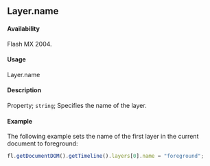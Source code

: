 ## Layer.name

#### Availability

Flash MX 2004.

#### Usage

Layer.name

#### Description

Property; `string`; Specifies the name of the layer.

#### Example

The following example sets the name of the first layer in the current document to foreground:

```javascript
fl.getDocumentDOM().getTimeline().layers[0].name = "foreground";
```
